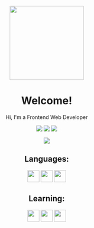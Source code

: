<p align="center"><img width="200" src="https://media0.giphy.com/media/v1.Y2lkPTc5MGI3NjExdjNnNTAxMjdjNWo5dmFqZGhvOHB6czU4cnltNDNqaXVqeXpjODBqOSZlcD12MV9pbnRlcm5hbF9naWZfYnlfaWQmY3Q9cw/ifYd4sfkeoa4iGv2Fk/giphy.gif"/></p>

<h1 align="center">Welcome!</h1>

<p align="center">Hi, I'm a Frontend Web Developer</p>

<p align="center">
<a href="mailto:supremerubisco@gmail.com"><img src="https://img.shields.io/badge/Gmail-D14836?style=for-the-badge&logo=gmail&logoColor=white"/></a>
<a href="https://discord.gg/UhvkBDfpXz"><img src="https://img.shields.io/badge/Discord-5865F2?style=for-the-badge&logo=discord&logoColor=white"/></a>
<a href="https://replit.com/@SupremeRubisco"><img src="https://img.shields.io/badge/replit-667881?style=for-the-badge&logo=replit&logoColor=white"/></a>
</p>

<p align="center">
    <img src="https://github-readme-stats.vercel.app/api?username=SupremeRubisco&show_icons=true&theme=transparent"/>
</p>

<h2 align="center">Languages:</h2>
<p align="center">
<img width="32" src="https://cdn.simpleicons.org/html5/#E34F26"/>
<img width="32" src="https://cdn.simpleicons.org/javascript/#F7DF1E"/>
<img width="32" src="https://cdn.simpleicons.org/css3/#1572B6"/>
</p>

<h2 align="center">Learning:</h2>
<p align="center">
<img width="32" src="https://cdn.simpleicons.org/nodedotjs/#339933"/>
<img width="32" src="https://cdn.simpleicons.org/markdown/white"/>
<img width="32" src="https://cdn.simpleicons.org/python/#3776AB"/>
</p>

<!---
SupremeRubisco/SupremeRubisco is a ✨ special ✨ repository because its `README.md` (this file) appears on your GitHub profile.
You can click the Preview link to take a look at your changes.
--->
